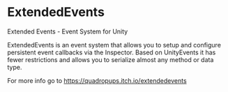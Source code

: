# ExtendedEvents
Extended Events - Event System for Unity

ExtendedEvents is an event system that allows you to setup and configure persistent event callbacks via the Inspector.
Based on UnityEvents it has fewer restrictions and allows you to serialize almost any method or data type.

For more info go to https://quadropups.itch.io/extendedevents
